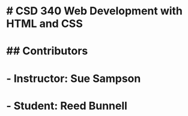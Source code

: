 # \# CSD 340 Web Development with HTML and CSS

# 

# \## Contributors

# \- Instructor: Sue Sampson

# \- Student: Reed Bunnell

# 

